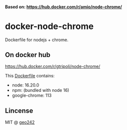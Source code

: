 #### Based on: https://hub.docker.com/r/amio/node-chrome/

# docker-node-chrome

Dockerfile for nodejs + chrome.

## On docker hub

https://hub.docker.com/r/gtripoli/node-chrome/

This [Dockerfile](/Dockerfile) contains:

- node: 16.20.0
- npm: (bundled with node 16)
- google-chrome: 113

## Lincense

MIT @ [geo242](https://github.com/geo242)
